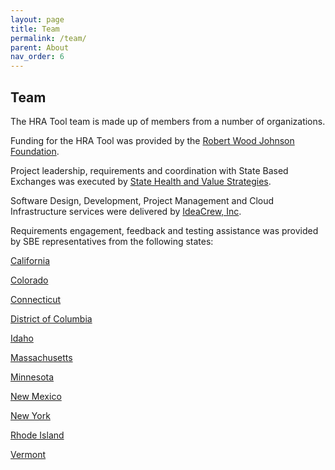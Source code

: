```yaml
---
layout: page
title: Team
permalink: /team/
parent: About
nav_order: 6
---
```

## Team

The HRA Tool team is made up of members from a number of organizations.

Funding for the HRA Tool was provided by the [Robert Wood Johnson Foundation](https://www.rwjf.org/).

Project leadership, requirements and coordination with State Based Exchanges was executed by [State Health and Value Strategies](https://www.shvs.org/about/).

Software Design, Development, Project Management and Cloud Infrastructure services were delivered by [IdeaCrew, Inc](https://ideacrew.com/).

Requirements engagement, feedback and testing assistance was provided by SBE representatives from the following states:


[California](https://www.coveredca.com/)

[Colorado](https://connectforhealthco.com/)

[Connecticut](https://www.accesshealthct.com/)

[District of Columbia](https://dchealthlink.com/) 

[Idaho](https://www.yourhealthidaho.org/)

[Massachusetts](https://www.mahealthconnector.org/connectorcare)

[Minnesota](https://www.mnsure.org/)

[New Mexico](https://www.bewellnm.com/)

[New York](https://nystateofhealth.ny.gov/)

[Rhode Island](https://healthsourceri.com/)

[Vermont](https://portal.healthconnect.vermont.gov/)
